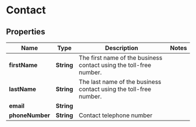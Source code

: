 

# Contact


## Properties

| Name | Type | Description | Notes |
|------------ | ------------- | ------------- | -------------|
|**firstName** | **String** | The first name of the business contact using the toll-free number. |  |
|**lastName** | **String** | The last name of the business contact using the toll-free number. |  |
|**email** | **String** |  |  |
|**phoneNumber** | **String** | Contact telephone number |  |



